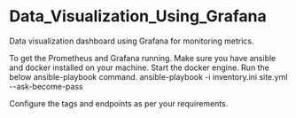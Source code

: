 # Data_Visualization_Using_Grafana
Data visualization dashboard using Grafana for monitoring metrics.

To get the Prometheus and Grafana running.
Make sure you have ansible and docker installed on your machine.
Start the docker engine.
Run the below ansible-playbook command.
ansible-playbook -i inventory.ini site.yml --ask-become-pass

Configure the tags and endpoints as per your requirements.
